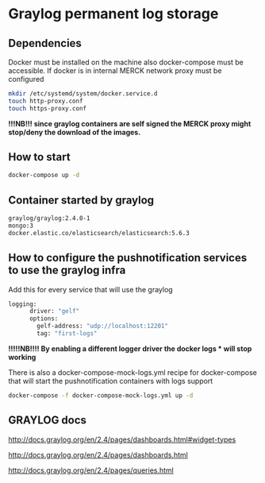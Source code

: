 # Graylog permanent log storage

## Dependencies

Docker must be installed on the machine also docker-compose must be accessible.
If docker is in internal MERCK network proxy must be configured

````bash
mkdir /etc/systemd/system/docker.service.d
touch http-proxy.conf
touch https-proxy.conf

````

**!!!NB!!! since graylog containers are self signed the MERCK proxy might stop/deny the download of the images.**

## How to start

```bash
docker-compose up -d
```

##  Container started by graylog

```bash
graylog/graylog:2.4.0-1                               
mongo:3                                               
docker.elastic.co/elasticsearch/elasticsearch:5.6.3
```

## How to configure the pushnotification services to use the graylog infra

Add this for every service that will use the graylog

```bash
logging:
      driver: "gelf"
      options:
        gelf-address: "udp://localhost:12201"
        tag: "first-logs"
```

**!!!!!NB!!!! By enabling a different logger driver the docker logs * will stop working**

There is also a docker-compose-mock-logs.yml recipe for docker-compose that will start the pushnotification containers with logs support

```bash
docker-compose -f docker-compose-mock-logs.yml up -d

```

## GRAYLOG docs

http://docs.graylog.org/en/2.4/pages/dashboards.html#widget-types

http://docs.graylog.org/en/2.4/pages/dashboards.html

http://docs.graylog.org/en/2.4/pages/queries.html